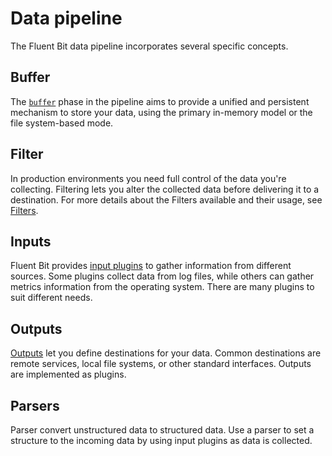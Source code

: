 # Data pipeline

The Fluent Bit data pipeline incorporates several specific concepts.

## Buffer

The [`buffer`](./buffering.md) phase in the pipeline aims to provide a unified and persistent mechanism to store your data, using the primary in-memory model or the file system-based mode.

## Filter

In production environments you need full control of the data you're collecting. Filtering lets you alter the collected data before delivering it to a destination.
For more details about the Filters available and their usage, see [Filters](../pipeline/filters.md).

## Inputs

Fluent Bit provides [input plugins](../pipeline/inputs.md) to gather information from different sources. Some plugins collect data from log
files, while others can gather metrics information from the operating system. There
are many plugins to suit different needs.

## Outputs

[Outputs](../pipeline/outputs.md) let you define destinations for your data. Common
destinations are remote services, local file systems, or other standard interfaces.
Outputs are implemented as plugins.

## Parsers

Parser convert unstructured data to structured data. Use a parser to set a structure to the incoming data by using input plugins as data is collected.
